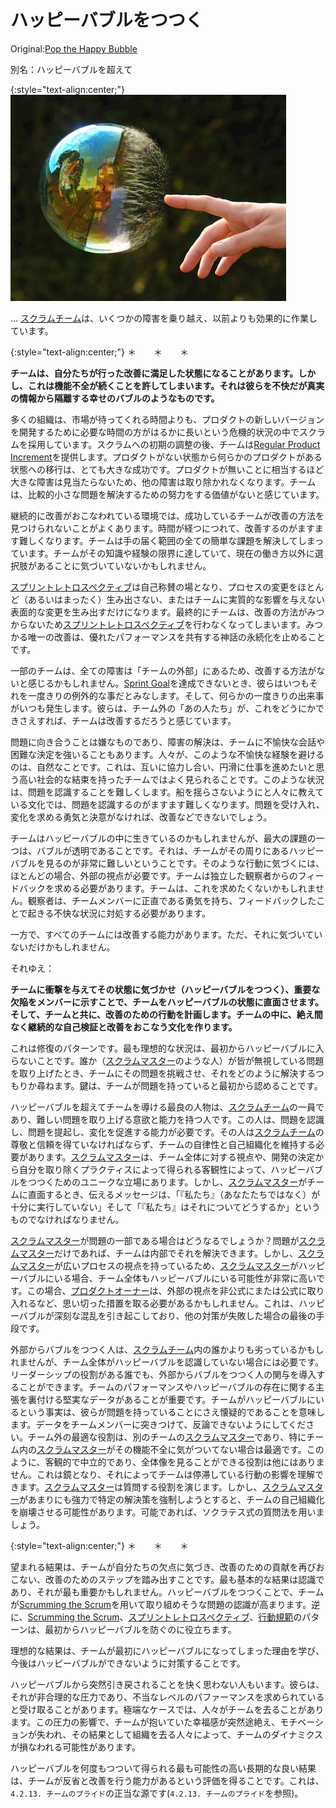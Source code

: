 # ハッピーバブルをつつく

 Original:[Pop the Happy Bubble](https://sites.google.com/a/scrumplop.org/published-patterns/product-organization-pattern-language/pop-the-happy-bubble)

別名：ハッピーバブルを超えて

{:style="text-align:center;"}
![ch02_29_28_Pop_the_Happy_Bubble1](Images/ch02_29_28_Pop_the_Happy_Bubble1.png)

... ​​[スクラムチーム](ch02_07_7_Scrum_Team.md)​は、いくつかの障害を乗り越え、以前よりも効果的に作業しています。

{:style="text-align:center;"}
＊　　＊　　＊

**チームは、自分たちが行った改善に満足した状態になることがあります。しかし、これは機能不全が続くことを許してしまいます。それは彼らを不快だが真実の情報から隔離する幸せのバブルのようなものです。**

多くの組織は、市場が待ってくれる時間よりも、プロダクトの新しいバージョンを開発するために必要な時間の方がはるかに長いという危機的状況の中でスクラムを採用しています。スクラムへの初期の調整の後、チームは[Regular Product Increment](https://sites.google.com/a/scrumplop.org/published-patterns/value-stream/regular-product-increment)を提供します。プロダクトがない状態から何らかのプロダクトがある状態への移行は、とても大きな成功です。プロダクトが無いことに相当するほど大きな障害は見当たらないため、他の障害は取り除かれなくなります。チームは、比較的小さな問題を解決するための努力をする価値がないと感じています。

継続的に改善がおこなわれている環境では、成功しているチームが改善の方法を見つけられないことがよくあります。時間が経つにつれて、改善するのがますます難しくなります。チームは手の届く範囲の全ての簡単な課題を解決してしまっています。チームがその知識や経験の限界に達していて、現在の働き方以外に選択肢があることに気づいていないかもしれません。

[スプリントレトロスペクティブ](ch02_37_36_Sprint_Retrospective.md)は自己称賛の場となり、プロセスの変更をほとんど（あるいはまったく）生み出さない、またはチームに実質的な影響を与えない表面的な変更を生み出すだけになります。最終的にチームは、改善の方法がみつからないため[スプリントレトロスペクティブ](ch02_37_36_Sprint_Retrospective.md)を行わなくなってしまいます。みつかる唯一の改善は、優れたパフォーマンスを共有する神話の永続化を止めることです。

一部のチームは、全ての障害は「チームの外部」にあるため、改善する方法がないと感じるかもしれません。​[Sprint Goal](https://sites.google.com/a/scrumplop.org/published-patterns/value-stream/sprint-goal)​を達成できないとき、彼らはいつもそれを一度きりの例外的な事だとみなします。そして、何らかの一度きりの出来事がいつも発生します。彼らは、チーム外の「あの人たち」が、これをどうにかできさえすれば、チームは改善するだろうと感じています。

問題に向き合うことは嫌なものであり、障害の解決は、チームに不愉快な会話や困難な決定を強いることもあります。人々が、このような不愉快な経験を避けるのは、自然なことです。これは、互いに協力し合い、円滑に仕事を進めたいと思う高い社会的な結束を持ったチームではよく見られることです。このような状況は、問題を認識することを難しくします。船を揺らさないようにと人々に教えている文化では、問題を認識するのがますます難しくなります。問題を受け入れ、変化を求める勇気と決意がなければ、改善などできないでしょう。

チームはハッピーバブルの中に生きているのかもしれませんが、最大の課題の一つは、バブルが透明であることです。それは、チームがその周りにあるハッピーバブルを見るのが非常に難しいということです。そのような行動に気づくには、ほとんどの場合、外部の視点が必要です。チームは独立した観察者からのフィードバックを求める必要があります。チームは、これを求めたくないかもしれません。観察者は、チームメンバーに正直である勇気を持ち、フィードバックしたことで起きる不快な状況に対処する必要があります。

一方で、すべてのチームには改善する能力があります。ただ、それに気づいていないだけかもしれません。

それゆえ：

**チームに衝撃を与えてその状態に気づかせ（ハッピーバブルをつつく）、重要な欠陥をメンバーに示すことで、チームをハッピーバブルの状態に直面させます。そして、チームと共に、改善のための行動を計画します。チームの中に、絶え間なく継続的な自己検証と改善をおこなう文化を作ります。**

これは修復のパターンです。最も理想的な状況は、最初からハッピーバブルに入らないことです。誰か（[スクラムマスター](ch02_20_19_ScrumMaster.md)のような人）が皆が無視している問題を取り上げたとき、チームにその問題を挑戦させ、それをどのように解決するつもりか尋ねます。鍵は、チームが問題を持っていると最初から認めることです。

ハッピーバブルを超えてチームを導ける最良の人物は、[スクラムチーム](ch02_07_7_Scrum_Team.md)の一員であり、難しい問題を取り上げる意欲と能力を持つ人です。この人は、問題を認識し、問題を提起し、変化を促進する能力が必要です。その人は[スクラムチーム](ch02_07_7_Scrum_Team.md)の尊敬と信頼を得ていなければならず、チームの自律性と自己組織化を維持する必要があります。[スクラムマスター](ch02_20_19_ScrumMaster.md)は、チーム全体に対する視点や、開発の決定から自分を取り除くプラクティスによって得られる客観性によって、ハッピーバブルをつつくためのユニークな立場にあります。しかし、[スクラムマスター](ch02_20_19_ScrumMaster.md)がチームに直面するとき、伝えるメッセージは、「『私たち』（あなたたちではなく）が十分に実行していない」そして「『私たち』はそれについてどうするか」というものでなければなりません。

[スクラムマスター](ch02_20_19_ScrumMaster.md)が問題の一部である場合はどうなるでしょうか？問題が[スクラムマスター](ch02_20_19_ScrumMaster.md)だけであれば、チームは内部でそれを解決できます。しかし、[スクラムマスター](ch02_20_19_ScrumMaster.md)が広いプロセスの視点を持っているため、[スクラムマスター](ch02_20_19_ScrumMaster.md)がハッピーバブルにいる場合、チーム全体もハッピーバブルにいる可能性が非常に高いです。この場合、[プロダクトオーナー](ch02_11_11_Product_Owner.md)​は、外部の視点を非公式にまたは公式に取り入れるなど、思い切った措置を取る必要があるかもしれません。これは、ハッピーバブルが深刻な混乱を引き起こしており、他の対策が失敗した場合の最後の手段です。

外部からバブルをつつく人は、[スクラムチーム](ch02_07_7_Scrum_Team.md)内の誰かよりも劣っているかもしれませんが、チーム全体がハッピーバブルを認識していない場合には必要です。リーダーシップの役割がある誰でも、外部からバブルをつつく人の関与を導入することができます。チームのパフォーマンスやハッピーバブルの存在に関する主張を裏付ける堅実なデータがあることが重要です。チームがハッピーバブルにいるという事実は、彼らが問題を持っていることにさえ懐疑的であることを意味します。データをチームメンバーに突きつけて、反論できないようにしてください。チーム外の最適な役割は、別のチームの[スクラムマスター](ch02_20_19_ScrumMaster.md)であり、特にチーム内の[スクラムマスター](ch02_20_19_ScrumMaster.md)がその機能不全に気がついてない場合は最適です。このように、客観的で中立的であり、全体像を見ることができる役割は他にはありません。これは鏡となり、それによってチームは停滞している行動の影響を理解できます。[スクラムマスター](ch02_20_19_ScrumMaster.md)は質問する役割を演じます。しかし、[スクラムマスター](ch02_20_19_ScrumMaster.md)があまりにも強力で特定の解決策を強制しようとすると、チームの自己組織化を崩壊させる可能性があります。可能であれば、ソクラテス式の質問法を用いましょう。

{:style="text-align:center;"}
＊　　＊　　＊

望まれる結果は、チームが自分たちの欠点に気づき、改善のための貢献を再びおこない、改善のためのステップを踏み出すことです。最も基本的な結果は認識であり、それが最も重要かもしれません。ハッピーバブルをつつくことで、チームが[Scrumming the Scrum](https://sites.google.com/a/scrumplop.org/published-patterns/retrospective-pattern-language/scrumming-the-scrum)​を用いて取り組めそうな問題の認識が高まります。逆に、[Scrumming the Scrum](https://sites.google.com/a/scrumplop.org/published-patterns/retrospective-pattern-language/scrumming-the-scrum)、[スプリントレトロスペクティブ](ch02_37_36_Sprint_Retrospective.md)、​[行動規範](ch02_32_31_Norms_of_Conduct.md)​のパターンは、最初からハッピーバブルを防ぐのに役立ちます。

理想的な結果は、チームが最初にハッピーバブルになってしまった理由を学び、今後はハッピーバブルができないように対策することです。

ハッピーバブルから突然引き戻されることを快く思わない人もいます。彼らは、それが非合理的な圧力であり、不当なレベルのパファーマンスを求められていると受け取ることがあります。極端なケースでは、人々がチームを去ることがあります。この圧力の影響で、チームが抱いていた幸福感が突然途絶え、モチベーションが失われ、その結果として組織を去る人々によって、チームのダイナミクスが損なわれる可能性があります。

ハッピーバブルを何度もつついて得られる最も可能性の高い長期的な良い結果は、チームが反省と改善を行う能力があるという評価を得ることです。これは、`4.2.13. チームのプライド`の正当な源です(`4.2.13. チームのプライド`を参照)。

